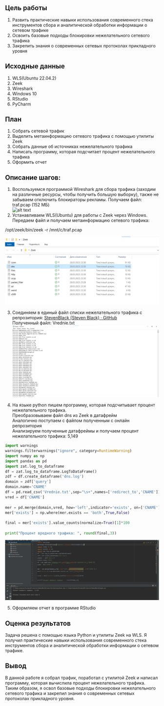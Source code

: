 ## Цель работы

1.  Развить практические навыки использования современного стека инструментов сбора и аналитической обработки информации о сетевом трафике
2.  Освоить базовые подходы блокировки нежелательного сетевого трафика
3.  Закрепить знания о современных сетевых протоколах прикладного уровня

## Исходные данные

1.  WLS(Ubuntu 22.04.2)
2.  Zeek
3.  Wireshark
4.  Windows 10
5.  RStudio
6.  PyCharm

## План

1.  Собрать сетевой трафик
2.  Выделить метаинформацию сетевого трафика с помощью утилиты Zeek
3.  Собрать данные об источниках нежелательного трафика
4.  Написать программу, которая подсчитает процент нежелательного трафика
5.  Оформить отчет

## Описание шагов:

1.  Воспользуемся программой Wireshark для сбора трафика (заходим на различные ресурсы, чтобы получить большую выборку), также не забываем отключить блокираторы рекламы. Получаем файл: traf.pcap (152 МБ)\
![alt text](https://github.com/AndrewKom/auth_5sem/blob/main/Lab2/image/traficPic-01.png)
2.  Устанавливаем WLS(Ubuntu) для работы с Zeek через Windows. Передаем файл и получаем метаинформацию сетевого трафика:

/opt/zeek/bin/zeek -r /mnt/c/traf.pcap

![alt text](https://github.com/AndrewKom/auth_5sem/blob/main/Lab2/image/dsnzeek.png)

3.  Соединяем в единый файл списки нежелательного трафика с репрозитория: [StevenBlack (Steven Black) · GitHub](https://github.com/StevenBlack) \
    Полученный файл: Vrednie.txt\
![alt text](https://github.com/AndrewKom/auth_5sem/blob/main/Lab2/image/vred.png)

4.  На языке python пишем программу, которая подсчитывает процент нежелательного трафика.\
    Преобразовываем файл dns из Zeek в датафрейм\
    Аналогично поступаем с файлом полученным с онлайн репрозитория\
    Анализируем полученные датафреймы и получаем процент нежелательного трафика: 5,149

``` python
import warnings
warnings.filterwarnings("ignore", category=RuntimeWarning)
import numpy as np
import pandas as pd
import zat.log_to_dataframe
df = zat.log_to_dataframe.LogToDataFrame()
zdf = df.create_dataframe('dns.log')
domain = zdf['query']
domain.name='CNAME'
df = pd.read_csv('Vrednie.txt',sep="\s+",names=['redirect_to','CNAME'])
vred = df['CNAME']

mer = pd.merge(domain,vred, how='left',indicator='exists', on=['CNAME'],)
mer['exists'] = np.where(mer.exists == 'both',True,False)

final = mer['exists'].value_counts(normalize=True)[1]*100

print("Процент вредного трафика: ", round(final,3))
```

![alt text](https://github.com/AndrewKom/auth_5sem/blob/main/Lab2/image/py1.png)

5.  Оформляем отчет в программе RStudio

## Оценка результатов

Задача решена с помощью языка Python и утилиты Zeek на WLS. Я получил практические навыки использования современного стека инструментов сбора и аналитической обработки информации о сетевом трафике.

## Вывод

В данной работе я собрал трафик, поработал с утилитой Zeek и написал программу, которая вычислила процент нежелательного трафика. Таким образом, я освол базовые подходы блокировки нежелательного сетевого трафика и закрепил знания о современных сетевых протоколах прикладного уровня.
